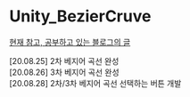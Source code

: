 # Unity_BezierCruve

[현재 참고, 공부하고 있는 블로그의 글](http://kyuniitale.blog.me/40022945907)  

[20.08.25] 2차 베지어 곡선 완성  
[20.08.26] 3차 베지어 곡선 완성  
[20.08.28] 2차/3차 베지어 곡선 선택하는 버튼 개발
